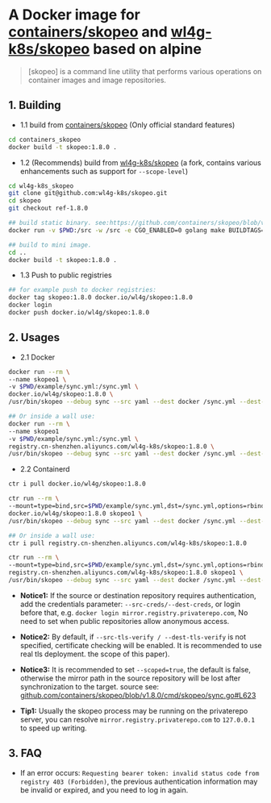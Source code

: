 # A Docker image for [containers/skopeo](https://github.com/containers/skopeo) and [wl4g-k8s/skopeo](https://github.com/wl4g-k8s/skopeo) based on alpine

> [skopeo] is a command line utility that performs various operations on container images and image repositories.

## 1. Building

- 1.1 build from [containers/skopeo](https://github.com/containers/skopeo)  (Only official standard features)

```bash
cd containers_skopeo
docker build -t skopeo:1.8.0 .
```

- 1.2 (Recommends) build from [wl4g-k8s/skopeo](https://github.com/wl4g-k8s/skopeo)  (a fork, contains various enhancements such as support for `--scope-level`)

```bash
cd wl4g-k8s_skopeo
git clone git@github.com:wl4g-k8s/skopeo.git
cd skopeo
git checkout ref-1.8.0

## build static binary. see:https://github.com/containers/skopeo/blob/v1.8.0/install.md#building-a-static-binary
docker run -v $PWD:/src -w /src -e CGO_ENABLED=0 golang make BUILDTAGS=containers_image_openpgp GO_DYN_FLAGS=

## build to mini image.
cd ..
docker build -t skopeo:1.8.0 .
```

- 1.3 Push to public registries

```bash
## for example push to docker registries:
docker tag skopeo:1.8.0 docker.io/wl4g/skopeo:1.8.0
docker login
docker push docker.io/wl4g/skopeo:1.8.0
```

## 2. Usages

- 2.1 Docker

```bash
docker run --rm \
--name skopeo1 \
-v $PWD/example/sync.yml:/sync.yml \
docker.io/wl4g/skopeo:1.8.0 \
/usr/bin/skopeo --debug sync --src yaml --dest docker /sync.yml --dest-creds=myuser1:123456 --scoped=true mirror.registry.privaterepo.com/public

## Or inside a wall use:
docker run --rm \
--name skopeo1
-v $PWD/example/sync.yml:/sync.yml \
registry.cn-shenzhen.aliyuncs.com/wl4g-k8s/skopeo:1.8.0 \
/usr/bin/skopeo --debug sync --src yaml --dest docker /sync.yml --dest-creds=myuser1:123456 --scoped=true mirror.registry.privaterepo.com/public
```

- 2.2 Containerd

```bash
ctr i pull docker.io/wl4g/skopeo:1.8.0

ctr run --rm \
--mount=type=bind,src=$PWD/example/sync.yml,dst=/sync.yml,options=rbind:ro \
docker.io/wl4g/skopeo:1.8.0 skopeo1 \
/usr/bin/skopeo --debug sync --src yaml --dest docker /sync.yml --dest-creds=myuser1:123456 --scoped=true mirror.registry.privaterepo.com/public

## Or inside a wall use:
ctr i pull registry.cn-shenzhen.aliyuncs.com/wl4g-k8s/skopeo:1.8.0

ctr run --rm \
--mount=type=bind,src=$PWD/example/sync.yml,dst=/sync.yml,options=rbind:ro \
registry.cn-shenzhen.aliyuncs.com/wl4g-k8s/skopeo:1.8.0 skopeo1 \
/usr/bin/skopeo --debug sync --src yaml --dest docker /sync.yml --dest-creds=myuser1:123456 --scoped=true mirror.registry.privaterepo.com/public
```

- **Notice1:** If the source or destination repository requires authentication, add the credentials parameter: `--src-creds/--dest-creds`, or login before that, e.g. `docker login mirror.registry.privaterepo.com`, No need to set when public repositories allow anonymous access.

- **Notice2:** By default, if `--src-tls-verify / --dest-tls-verify` is not specified, certificate checking will be enabled. It is recommended to use real tls deployment. the scope of this paper).

- **Notice3:** It is recommended to set `--scoped=true`, the default is false, otherwise the mirror path in the source repository will be lost after synchronization to the target. source see: [github.com/containers/skopeo/blob/v1.8.0/cmd/skopeo/sync.go#L623](https://github.com/containers/skopeo/blob/v1.8.0/cmd/skopeo/sync.go#L623)

- **Tip1:** Usually the skopeo process may be running on the privaterepo server, you can resolve `mirror.registry.privaterepo.com` to `127.0.0.1` to speed up writing.

## 3. FAQ

- If an error occurs: `Requesting bearer token: invalid status code from registry 403 (Forbidden)`, the previous authentication information may be invalid or expired, and you need to log in again. 
